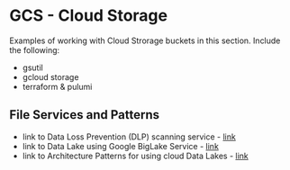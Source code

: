# GCS - Cloud Storage

Examples of working with Cloud Strorage buckets in this section.  Include the following:
- gsutil
- gcloud storage
- terraform & pulumi

## File Services and Patterns

- link to Data Loss Prevention (DLP) scanning service - [link](xx)
- link to Data Lake using Google BigLake Service - [link](https://github.com/lynnlangit/gcp-essentials/tree/master/4_big%20data_and_genomics/4k_BigLake_%26_Dataplex)
- link to Architecture Patterns for using cloud Data Lakes - [link](https://github.com/lynnlangit/learning-cloud/blob/master/GCP/GCP-CLOUDLAKES.md) 